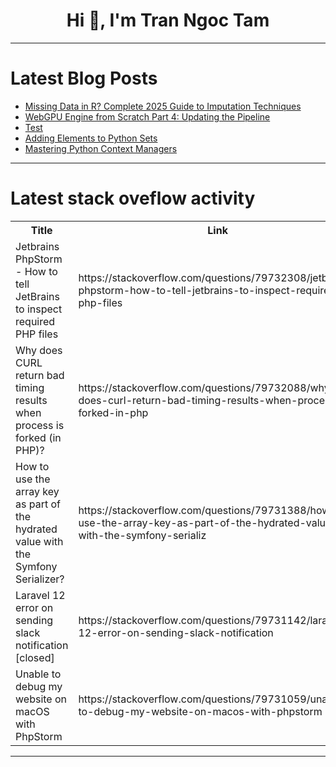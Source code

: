 <h1 align="center">Hi 👋, I'm Tran Ngoc Tam</h1>

---

# Latest Blog Posts 
<!-- BLOG-POST-LIST:START -->
- [Missing Data in R? Complete 2025 Guide to Imputation Techniques](https://dev.to/dipti_m_2e7ba36c478d1a48a/missing-data-in-r-complete-2025-guide-to-imputation-techniques-53g8)
- [WebGPU Engine from Scratch Part 4: Updating the Pipeline](https://dev.to/ndesmic/webgpu-engine-from-scratch-part-4-updating-the-pipeline-374m)
- [Test](https://dev.to/ben/test-322n)
- [Adding Elements to Python Sets](https://dev.to/kiani0x01/adding-elements-to-python-sets-51ej)
- [Mastering Python Context Managers](https://dev.to/kiani0x01/mastering-python-context-managers-5016)
<!-- BLOG-POST-LIST:END -->

---

# Latest stack oveflow activity
<table>
  <tr><th>Title</th><th>Link</th></tr>
  <!-- STACKOVERFLOW:START --><tr><td>Jetbrains PhpStorm - How to tell JetBrains to inspect required PHP files</td><td>https://stackoverflow.com/questions/79732308/jetbrains-phpstorm-how-to-tell-jetbrains-to-inspect-required-php-files</td></tr><tr><td>Why does CURL return bad timing results when process is forked &lpar;in PHP&rpar;?</td><td>https://stackoverflow.com/questions/79732088/why-does-curl-return-bad-timing-results-when-process-is-forked-in-php</td></tr><tr><td>How to use the array key as part of the hydrated value with the Symfony Serializer?</td><td>https://stackoverflow.com/questions/79731388/how-to-use-the-array-key-as-part-of-the-hydrated-value-with-the-symfony-serializ</td></tr><tr><td>Laravel 12 error on sending slack notification [closed]</td><td>https://stackoverflow.com/questions/79731142/laravel-12-error-on-sending-slack-notification</td></tr><tr><td>Unable to debug my website on macOS with PhpStorm</td><td>https://stackoverflow.com/questions/79731059/unable-to-debug-my-website-on-macos-with-phpstorm</td></tr><!-- STACKOVERFLOW:END -->
</table>

---


